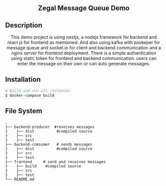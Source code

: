 <h2 align="center">
  Zegal Message Queue Demo
</h2>

## Description
<p align="center">
    This demo project is using nestjs, a nodejs framework for backend and react js for frontend as mentioned. And also using kafka with zookeper for message queue and socket.io for client and backend communication and a nginx server for frontend deployment. 
    There is a simple authentication using static token for frontend and backend communication. 
    users can enter the message on their own or can auto generate messages.
</p>

## Installation

```bash
# build and run all instances
$ docker-compose build
```
## File System
    .
    ├── backend-producer  #reveives messages 
    ├    ├── dist          #compiled source
    ├    ├── src
    ├    ├── test
    ├── backend-comsumer   # sends messages
    ├    ├── dist          #compiled source
    ├    ├── src
    ├    ├── test
    ├── frontend     # send and receives messages
    ├    ├── build    #compiled source
    ├    ├── src
    ├    ├── test
    └── README.md
